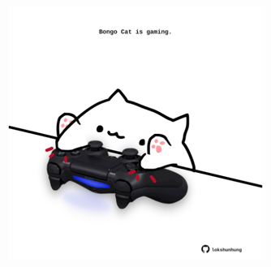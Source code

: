 <!-- built at 11/01/2024, 22:00:42 UTC -->
<p align="center">
  <img width="500" height="500" src="./ReadmeImage.svg">
</p>
